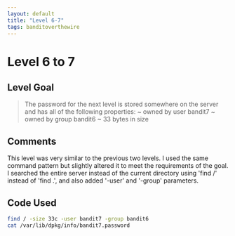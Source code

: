 ```yaml
---
layout: default
title: "Level 6-7"
tags: banditoverthewire
---
```


# Level 6 to 7

## Level Goal
> The password for the next level is stored somewhere on the server and has all of the following properties: ~ owned by user bandit7 ~ owned by group bandit6 ~ 33 bytes in size

## Comments
This level was very similar to the previous two levels. I used the same command pattern but slightly altered it to meet the requirements of the goal. I searched the entire server instead of the current directory using 'find /' instead of 'find .', and also added '-user' and '-group' parameters.

Code Used
------
```bash
find / -size 33c -user bandit7 -group bandit6
cat /var/lib/dpkg/info/bandit7.password
```
